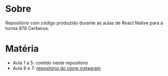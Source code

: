 # Sobre
Repositório com código produzido durante as aulas de React Native para a turma 878 Cerberus.

# Matéria
- Aula 1 a 5: contido neste repositório
- Aula 6 e 7: [repositório do clone instagram](https://github.com/fkbral/cerberus-instagram-clone)
